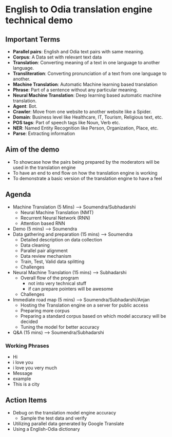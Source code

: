 # English to Odia translation engine technical demo
## Important Terms
- **Parallel pairs**:  English and Odia text pairs with same meaning.
- **Corpus**: A Data set with relevant text data
- **Translation**: Converting meaning of a text in one language to another language.
- **Transliteration**: Converting pronunciation of a text from one language to another.
- **Machine Translation**: Automatic Machine learning based translation
- **Phrase**: Part of a sentence without any particular meaning.
- **Neural Machine Translation**: Deep learning based automatic machine translation.
- **Agent**: Bot.
- **Crawler**: Move from one website to another website like a Spider.
- **Domain**: Business level like Healthcare, IT, Tourism, Religious text, etc.
- **POS tags**: Part of speech tags like Noun, Verb etc.
- **NER**: Named Entity Recognition like Person, Organization, Place, etc.
- **Parse**: Extracting information

## Aim of the demo
- To showcase how the pairs being prepared by the moderators will be used in the translation engine
- To have an end to end flow on how the translation engine is working
- To demonstrate a basic version of the translation engine to have a feel
## Agenda
- Machine Translation (5 Mins) --> Soumendra/Subhadarshi
    - Neural Machine Translation (NMT)
    - Recurrent Neural Network (RNN)
    - Attention based RNN
- Demo (5 mins) --> Soumendra
- Data gathering and preparation (15 mins) --> Soumendra
    - Detailed description on data collection
    - Data cleaning
    - Parallel pair alignment
    - Data review mechanism
    - Train, Test, Valid data splitting
    - Challenges
- Neural Machine Translation (15 mins) --> Subhadarshi
    - Overall flow of the program 
        - not into very technical stuff
        - if can prepare pointers will be awesome
    - Challenges
- Immediate road map (5 mins) --> Soumendra/Subhadarshi/Anjan
    - Hosting the Translation engine on a server for public access
    - Preparing more corpus
    - Preparing a standard corpus based on which model accuracy will be decided
    - Tuning the model for better accuracy
- Q&A (15 mins) --> Soumendra/Subhadarshi

### Working Phrases
- Hi
- i love you 
- i love you very much
- Message
- example
- This is a city

## Action Items
- Debug on the translation model engine accuracy
    - Sample the test data and verify
- Utilizing parallel data generated by Google Translate
- Using a English-Odia dictionary
 
